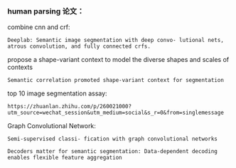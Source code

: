 ### human parsing 论文：

combine cnn and crf: 

    Deeplab: Semantic image segmentation with deep convo- lutional nets, atrous convolution, and fully connected crfs.

propose a shape-variant context to model the diverse shapes and scales of contexts

    Semantic correlation promoted shape-variant context for segmentation


top 10 image segmentation assay:

    https://zhuanlan.zhihu.com/p/260021000?utm_source=wechat_session&utm_medium=social&s_r=0&from=singlemessage

Graph Convolutional Network:

    Semi-supervised classi- fication with graph convolutional networks

    Decoders matter for semantic segmentation: Data-dependent decoding enables flexible feature aggregation






